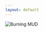 ```yaml
---
layout: default
---
```

<style>
h1 {
    color: darkorange;
}
.teminal-container {
    display: flex;
    justify-content: center;
    align-items: center;
}
.terminal {
    width: 50%;
    margin-left: auto;
    margin-right: auto;
    padding: 10px;
}
.spacer {
    height: 50px;  /* or whatever height you desire */
    clear: both;  /* this ensures it doesn't get affected by floating elements, if any */
}
</style>

<div class="center">
<img src="{{ site.baseurl }} {% link /images/BurningMUD_ASCII_Logo.png %} " alt="Burning MUD">

<div class="spacer"></div>

<div class="terminal-container">
    <div id="terminal" class="terminal"></div>
</div>

<script>
const terminal = document.getElementById("terminal");
const lines = [
    "Out of the burning ashes",
    "Rose a new life",
    "A new creature",
    "Born into the Burning world"
];
const typeSpeed = 50;

let currentLineIndex = 0;
let currentCharIndex = 0;

function typeLine() {
    if (currentCharIndex < lines[currentLineIndex].length) {
        terminal.innerHTML += lines[currentLineIndex].charAt(currentCharIndex);
        currentCharIndex++;
        setTimeout(typeLine, typeSpeed);
    } else {
        terminal.innerHTML += '<br>';
        currentCharIndex = 0;
        currentLineIndex++;
        if (currentLineIndex < lines.length) {
            setTimeout(typeLine, 500); // 500ms delay between lines
        }
    }
}

typeLine();  // Start the typewriter effect
</script>

